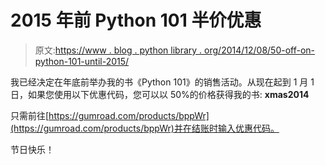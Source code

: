 # 2015 年前 Python 101 半价优惠

> 原文:[https://www . blog . python library . org/2014/12/08/50-off-on-python-101-until-2015/](https://www.blog.pythonlibrary.org/2014/12/08/50-off-on-python-101-until-2015/)

我已经决定在年底前举办我的书《Python 101》的销售活动。从现在起到 1 月 1 日，如果您使用以下优惠代码，您可以以 50%的价格获得我的书: **xmas2014**

只需前往[https://gumroad.com/products/bppWr](https://gumroad.com/products/bppWr)并在结账时输入优惠代码。

节日快乐！